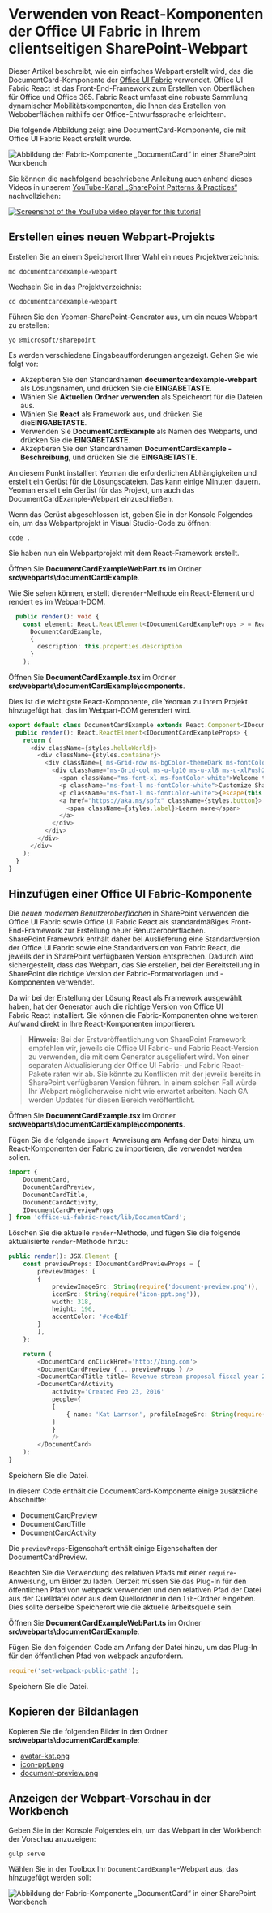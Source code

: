 # <a name="use-office-ui-fabric-react-components-in-your-sharepoint-client-side-web-part"></a>Verwenden von React-Komponenten der Office UI Fabric in Ihrem clientseitigen SharePoint-Webpart

Dieser Artikel beschreibt, wie ein einfaches Webpart erstellt wird, das die DocumentCard-Komponente der [Office UI Fabric](https://github.com/OfficeDev/office-ui-fabric-react) verwendet. Office UI Fabric React ist das Front-End-Framework zum Erstellen von Oberflächen für Office und Office 365. Fabric React umfasst eine robuste Sammlung dynamischer Mobilitätskomponenten, die Ihnen das Erstellen von Weboberflächen mithilfe der Office-Entwurfssprache erleichtern.

Die folgende Abbildung zeigt eine DocumentCard-Komponente, die mit Office UI Fabric React erstellt wurde.

![Abbildung der Fabric-Komponente „DocumentCard“ in einer SharePoint Workbench](../../../../images/fabric-components-doc-card-view-ex.png)

Sie können die nachfolgend beschriebene Anleitung auch anhand dieses Videos in unserem [YouTube-Kanal „SharePoint Patterns & Practices“](https://www.youtube.com/watch?v=1N6kNvLxyg4&list=PLR9nK3mnD-OXvSWvS2zglCzz4iplhVrKq) nachvollziehen: 

<a href="https://www.youtube.com/watch?v=1N6kNvLxyg4&list=PLR9nK3mnD-OXvSWvS2zglCzz4iplhVrKq">
<img src="../../../../images/spfx-youtube-tutorial6.png" alt="Screenshot of the YouTube video player for this tutorial" />
</a>


## <a name="create-a-new-web-part-project"></a>Erstellen eines neuen Webpart-Projekts

Erstellen Sie an einem Speicherort Ihrer Wahl ein neues Projektverzeichnis:

```
md documentcardexample-webpart
```
    
Wechseln Sie in das Projektverzeichnis:

```
cd documentcardexample-webpart
```

Führen Sie den Yeoman-SharePoint-Generator aus, um ein neues Webpart zu erstellen:

```
yo @microsoft/sharepoint
```
    
Es werden verschiedene Eingabeaufforderungen angezeigt. Gehen Sie wie folgt vor:

* Akzeptieren Sie den Standardnamen **documentcardexample-webpart** als Lösungsnamen, und drücken Sie die **EINGABETASTE**.
* Wählen Sie **Aktuellen Ordner verwenden** als Speicherort für die Dateien aus.
* Wählen Sie **React** als Framework aus, und drücken Sie die**EINGABETASTE**.
* Verwenden Sie **DocumentCardExample** als Namen des Webparts, und drücken Sie die **EINGABETASTE**.
* Akzeptieren Sie den Standardnamen **DocumentCardExample - Beschreibung**, und drücken Sie die **EINGABETASTE**.

An diesem Punkt installiert Yeoman die erforderlichen Abhängigkeiten und erstellt ein Gerüst für die Lösungsdateien. Das kann einige Minuten dauern. Yeoman erstellt ein Gerüst für das Projekt, um auch das DocumentCardExample-Webpart einzuschließen.
    
Wenn das Gerüst abgeschlossen ist, geben Sie in der Konsole Folgendes ein, um das Webpartprojekt in Visual Studio-Code zu öffnen:

```
code .
```
    
Sie haben nun ein Webpartprojekt mit dem React-Framework erstellt.

Öffnen Sie **DocumentCardExampleWebPart.ts** im Ordner **src\webparts\documentCardExample**. 

Wie Sie sehen können, erstellt die`render`-Methode ein React-Element und rendert es im Webpart-DOM.

```ts
  public render(): void {
    const element: React.ReactElement<IDocumentCardExampleProps > = React.createElement(
      DocumentCardExample,
      {
        description: this.properties.description
      }
    );
```
    
Öffnen Sie **DocumentCardExample.tsx** im Ordner **src\webparts\documentCardExample\components**. 
    
Dies ist die wichtigste React-Komponente, die Yeoman zu Ihrem Projekt hinzugefügt hat, das im Webpart-DOM gerendert wird.

```ts
export default class DocumentCardExample extends React.Component<IDocumentCardExampleProps, void> {
  public render(): React.ReactElement<IDocumentCardExampleProps> {
    return (
      <div className={styles.helloWorld}>
        <div className={styles.container}>
          <div className={`ms-Grid-row ms-bgColor-themeDark ms-fontColor-white ${styles.row}`}>
            <div className="ms-Grid-col ms-u-lg10 ms-u-xl8 ms-u-xlPush2 ms-u-lgPush1">
              <span className="ms-font-xl ms-fontColor-white">Welcome to SharePoint!</span>
              <p className="ms-font-l ms-fontColor-white">Customize SharePoint experiences using Web Parts.</p>
              <p className="ms-font-l ms-fontColor-white">{escape(this.props.description)}</p>
              <a href="https://aka.ms/spfx" className={styles.button}>
                <span className={styles.label}>Learn more</span>
              </a>
            </div>
          </div>
        </div>
      </div>
    );
  }
}
```

## <a name="add-an-office-ui-fabric-component"></a>Hinzufügen einer Office UI Fabric-Komponente

Die *neuen modernen Benutzeroberflächen* in SharePoint verwenden die Office UI Fabric sowie Office UI Fabric React als standardmäßiges Front-End-Framework zur Erstellung neuer Benutzeroberflächen. SharePoint Framework enthält daher bei Auslieferung eine Standardversion der Office UI Fabric sowie eine Standardversion von Fabric React, die jeweils der in SharePoint verfügbaren Version entsprechen. Dadurch wird sichergestellt, dass das Webpart, das Sie erstellen, bei der Bereitstellung in SharePoint die richtige Version der Fabric-Formatvorlagen und -Komponenten verwendet. 

Da wir bei der Erstellung der Lösung React als Framework ausgewählt haben, hat der Generator auch die richtige Version von Office UI Fabric React installiert. Sie können die Fabric-Komponenten ohne weiteren Aufwand direkt in Ihre React-Komponenten importieren. 

>**Hinweis:** Bei der Erstveröffentlichung von SharePoint Framework empfehlen wir, jeweils die Office UI Fabric- und Fabric React-Version zu verwenden, die mit dem Generator ausgeliefert wird. Von einer separaten Aktualisierung der Office UI Fabric- und Fabric React-Pakete raten wir ab. Sie könnte zu Konflikten mit der jeweils bereits in SharePoint verfügbaren Version führen. In einem solchen Fall würde Ihr Webpart möglicherweise nicht wie erwartet arbeiten. Nach GA werden Updates für diesen Bereich veröffentlicht.

Öffnen Sie **DocumentCardExample.tsx** im Ordner **src\webparts\documentCardExample\components**. 

Fügen Sie die folgende `import`-Anweisung am Anfang der Datei hinzu, um React-Komponenten der Fabric zu importieren, die verwendet werden sollen.

```ts
import {
    DocumentCard,
    DocumentCardPreview,
    DocumentCardTitle,
    DocumentCardActivity,
    IDocumentCardPreviewProps
} from 'office-ui-fabric-react/lib/DocumentCard';
```

Löschen Sie die aktuelle `render`-Methode, und fügen Sie die folgende aktualisierte `render`-Methode hinzu:

```ts
public render(): JSX.Element {
    const previewProps: IDocumentCardPreviewProps = {
        previewImages: [
        {
            previewImageSrc: String(require('document-preview.png')),
            iconSrc: String(require('icon-ppt.png')),
            width: 318,
            height: 196,
            accentColor: '#ce4b1f'
        }
        ],
    };

    return (
        <DocumentCard onClickHref='http://bing.com'>
        <DocumentCardPreview { ...previewProps } />
        <DocumentCardTitle title='Revenue stream proposal fiscal year 2016 version02.pptx' />
        <DocumentCardActivity
            activity='Created Feb 23, 2016'
            people={
            [
                { name: 'Kat Larrson', profileImageSrc: String(require('avatar-kat.png')) }
            ]
            }
            />
        </DocumentCard>
    );
}
```
Speichern Sie die Datei.

In diesem Code enthält die DocumentCard-Komponente einige zusätzliche Abschnitte:

* DocumentCardPreview
* DocumentCardTitle
* DocumentCardActivity

Die `previewProps`-Eigenschaft enthält einige Eigenschaften der DocumentCardPreview.

Beachten Sie die Verwendung des relativen Pfads mit einer `require`-Anweisung, um Bilder zu laden. Derzeit müssen Sie das Plug-In für den öffentlichen Pfad von webpack verwenden und den relativen Pfad der Datei aus der Quelldatei oder aus dem Quellordner in den `lib`-Ordner eingeben. Dies sollte derselbe Speicherort wie die aktuelle Arbeitsquelle sein.
    
Öffnen Sie **DocumentCardExampleWebPart.ts** im Ordner **src\webparts\documentCardExample**. 
    
Fügen Sie den folgenden Code am Anfang der Datei hinzu, um das Plug-In für den öffentlichen Pfad von webpack anzufordern.
    
```ts
require('set-webpack-public-path!');
```
    
Speichern Sie die Datei.

## <a name="copy-the-image-assets"></a>Kopieren der Bildanlagen

Kopieren Sie die folgenden Bilder in den Ordner **src\webparts\documentCardExample**:

* [avatar-kat.png](https://github.com/SharePoint/sp-dev-docs/blob/master/assets/avatar-kat.png)
* [icon-ppt.png](https://github.com/SharePoint/sp-dev-docs/tree/master/assets/icon-ppt.png)
* [document-preview.png](https://github.com/SharePoint/sp-dev-docs/tree/master/assets/document-preview.png)

## <a name="preview-the-web-part-in-workbench"></a>Anzeigen der Webpart-Vorschau in der Workbench

Geben Sie in der Konsole Folgendes ein, um das Webpart in der Workbench der Vorschau anzuzeigen:
    
```
gulp serve
```
    
Wählen Sie in der Toolbox Ihr `DocumentCardExample`-Webpart aus, das hinzugefügt werden soll:
    
![Abbildung der Fabric-Komponente „DocumentCard“ in einer SharePoint Workbench](../../../../images/fabric-components-doc-card-view-ex.png)

